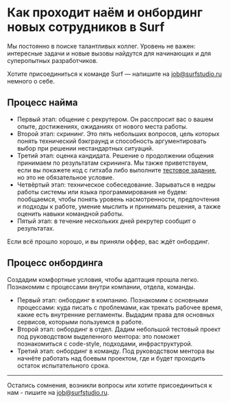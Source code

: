 # Как проходит наём и онбординг новых сотрудников в Surf

Мы постоянно в поиске талантливых коллег. Уровень не важен: интересные задачи и новые вызовы найдутся для начинающих и для суперопытных разработчиков. 

Хотите присоединиться к команде Surf — напишите на job@surfstudio.ru немного о себе.

## Процесс найма

- Первый этап: общение с рекрутером. Он расспросит вас о вашем опыте, достижениях, ожиданиях от нового места работы.
- Второй этап: скрининг. Это пять небольших вопросов, цель которых понять технический бэкграунд и способность аргументировать выбор при решении нестандартных ситуаций.
- Третий этап: оценка кандидата. Решение о продолжении общения принимаем по результатам скрининга. Мы также приветствуем, если вы покажете код с гитхаба либо выполните [тестовое задание](test-project.md), но это не обязательное условие.
- Четвёртый этап: техническое собеседование. Зарываться в недры работы системы или языка программирования не будем: пообщаемся, чтобы понять уровень насмотренности, предпочтения и подходы к работе, умение мыслить и принимать решения, а также оценить навыки командной работы.
- Пятый этап: в течение нескольких дней рекрутер сообщит о результатах.

Если всё прошло хорошо, и вы приняли оффер, вас ждёт онбординг.

## Процесс онбординга

Создадим комфортные условия, чтобы адаптация прошла легко. Познакомим с процессами внутри компании, отдела, команды.

- Первый этап: онбординг в компанию. Познакомим с основными процессами: куда писать с проблемами, как трекать рабочее время, какие есть внутренние регламенты. Выдадим права для основных сервисов, которыми пользуемся в работе.
- Второй этап: онбординг в отдел. Дадим небольшой тестовый проект под руководством выделенного ментора: это поможет познакомиться с code-style, подходами, инфраструктурой.
- Третий этап: онбординг в команду. Под руководством ментора вы начнёте работать над боевым проектом, где и будет проходить остаток испытательного срока.

-------

Остались сомнения, возникли вопросы или хотите присоединиться к нам - пишите на job@surfstudio.ru.
